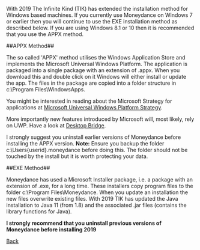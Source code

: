 With 2019 The Infinite Kind (TIK) has extended the installation method for Windows based machines.  If you currently use Moneydance on Windows 7 or earlier then you will continue to use the EXE installation method as described below.  If you are using Windows 8.1 or 10 then it is recommended that you use the APPX method.

##APPX Method##

The so called 'APPX' method utilises the Windows Application Store and implements the Microsoft Universal Windows Platform.  The application is packaged into a single package with an extension of .appx.  When you download this and double click on it Windows will either install or update the app.  The files in the package are copied into a folder structure in c:\Program Files\WindowsApps.

You might be interested in reading about the Microsoft Strategy for applications at [Microsoft Universal Windows Platform Strategy](https://docs.microsoft.com/en-us/windows/uwp/get-started/universal-application-platform-guide).

More importantly new features introduced by Microsoft will, most likely, rely on UWP.  Have a look at [Desktop Bridge](https://docs.microsoft.com/en-us/windows/uwp/porting/desktop-to-uwp-root).

I strongly suggest you uninstall earlier versions of Moneydance before installing the APPX version.  **Note:** Ensure you backup the folder c:\Users\{userid}\.moneydance before doing this.  The folder should not be touched by the install but it is worth protecting your data.

##EXE Method##

Moneydance has used a Microsoft Installer package, i.e. a package with an extension of .exe, for a long time.  These installers copy program files to the folder c:\Program Files\Moneydance.  When you update an installation the new files overwrite existing files. With 2019 TIK has updated the Java installation to Java 11 (from 1.8) and the associated .jar files (contains the library functions for Java).

**I strongly recommend that you uninstall previous versions of Moneydance before installing 2019**

[Back](Home)
